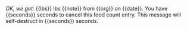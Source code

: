 _OK, we got:_
{{lbs}} lbs {{note}} from {{org}} on {{date}}.
You have {{seconds}} seconds to cancel this food count entry.
This message will self-destruct in {{seconds}} seconds.`
